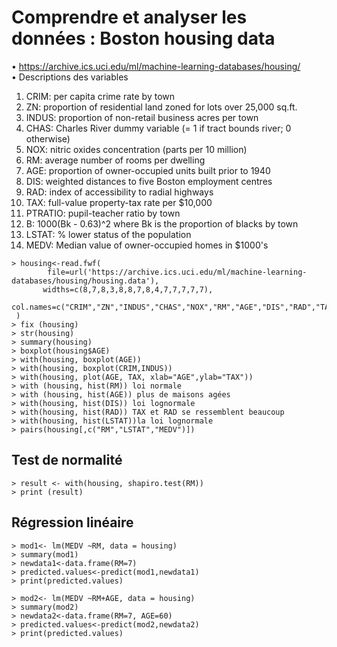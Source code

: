 #	Comprendre et analyser les données : Boston housing data  


•	https://archive.ics.uci.edu/ml/machine-learning-databases/housing/  
•	Descriptions des variables  


1. CRIM: per capita crime rate by town 
2. ZN: proportion of residential land zoned for lots over 25,000 sq.ft. 
3. INDUS: proportion of non-retail business acres per town 
4. CHAS: Charles River dummy variable (= 1 if tract bounds river; 0 otherwise) 
5. NOX: nitric oxides concentration (parts per 10 million) 
6. RM: average number of rooms per dwelling 
7. AGE: proportion of owner-occupied units built prior to 1940 
8. DIS: weighted distances to five Boston employment centres 
9. RAD: index of accessibility to radial highways 
10. TAX: full-value property-tax rate per $10,000 
11. PTRATIO: pupil-teacher ratio by town 
12. B: 1000(Bk - 0.63)^2 where Bk is the proportion of blacks by town 
13. LSTAT: % lower status of the population 
14. MEDV: Median value of owner-occupied homes in $1000's

```
> housing<-read.fwf(
        file=url('https://archive.ics.uci.edu/ml/machine-learning-databases/housing/housing.data'),
       widths=c(8,7,8,3,8,8,7,8,4,7,7,7,7,7),
      col.names=c("CRIM","ZN","INDUS","CHAS","NOX","RM","AGE","DIS","RAD","TAX","PTRATIO","B","LSTAT","MEDV")
 )
> fix (housing)
> str(housing)
> summary(housing)
> boxplot(housing$AGE)
> with(housing, boxplot(AGE))
> with(housing, boxplot(CRIM,INDUS))
> with(housing, plot(AGE, TAX, xlab="AGE",ylab="TAX"))
> with (housing, hist(RM)) loi normale
> with (housing, hist(AGE)) plus de maisons agées
> with(housing, hist(DIS)) loi lognormale
> with(housing, hist(RAD)) TAX et RAD se ressemblent beaucoup
> with(housing, hist(LSTAT))la loi lognormale 
> pairs(housing[,c("RM","LSTAT","MEDV")])
```

## Test de normalité
```
> result <- with(housing, shapiro.test(RM))
> print (result)
```

## Régression linéaire
```
> mod1<- lm(MEDV ~RM, data = housing)
> summary(mod1)
> newdata1<-data.frame(RM=7)
> predicted.values<-predict(mod1,newdata1)
> print(predicted.values)
```

```
> mod2<- lm(MEDV ~RM+AGE, data = housing)
> summary(mod2)
> newdata2<-data.frame(RM=7, AGE=60)
> predicted.values<-predict(mod2,newdata2)
> print(predicted.values)
```

